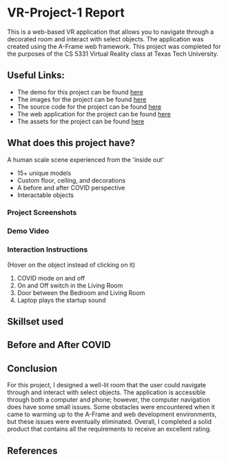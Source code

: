 # VR-Project-1 Report

This is a web-based VR application that allows you to navigate through a decorated room and interact with select objects. The application was created using the A-Frame web framework. This project was completed for the purposes of the CS 5331 Virtual Reality class at Texas Tech University. 

## Useful Links:
* The demo for this project can be found [here]()
* The images for the project can be found [here]()
* The source code for the project can be found [here]()
* The web application for the project can be found [here]()
* The assets for the project can be found [here]()

## What does this project have?
A human scale scene experienced from the 'inside out'
* 15+ unique models
* Custom floor, ceiling, and decorations
* A before and after COVID perspective
* Interactable objects

### Project Screenshots

### Demo Video

### Interaction Instructions
 (Hover on the object instead of clicking on it)
   1. COVID mode on and off
   2. On and Off switch in the Living Room
   3. Door between the Bedroom and Living Room
   4. Laptop plays the startup sound 
   
## Skillset used

## Before and After COVID

## Conclusion
For this project, I designed a well-lit room that the user could navigate through and interact with select objects. The application is accessible through both a computer and phone; however, the computer navigation does have some small issues. Some obstacles were encountered when it came to warming up to the A-Frame and web development environments, but these issues were eventually eliminated. Overall, I completed a solid product that contains all the requirements to receive an excellent rating.

## References

